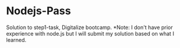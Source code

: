 # Nodejs-Pass
Solution to step1-task, Digitalize bootcamp.
*Note: I don't have prior experience with node.js but I will submit my solution based on what I learned.
